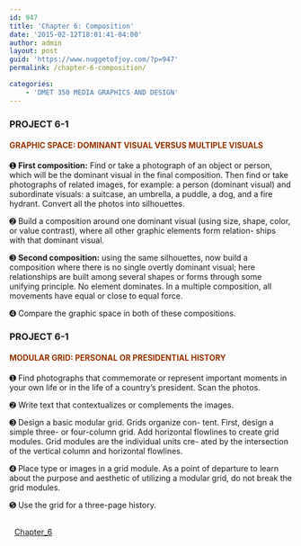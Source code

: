 ```yaml
---
id: 947
title: 'Chapter 6: Composition'
date: '2015-02-12T18:01:41-04:00'
author: admin
layout: post
guid: 'https://www.nuggetofjoy.com/?p=947'
permalink: /chapter-6-composition/

categories:
    - 'DMET 350 MEDIA GRAPHICS AND DESIGN'
---
```


### PROJECT 6-1

#### <span style="color: #993300;">GRAPHIC SPACE: DOMINANT VISUAL VERSUS MULTIPLE VISUALS</span>

➊ **First composition:** Find or take a photograph of an object or person, which will be the dominant visual in the final composition. Then find or take photographs of related images, for example: a person (dominant visual) and subordinate visuals: a suitcase, an umbrella, a puddle, a dog, and a fire hydrant. Convert all the photos into silhouettes.

➋ Build a composition around one dominant visual (using size, shape, color, or value contrast), where all other graphic elements form relation- ships with that dominant visual.

➌ **Second composition:** using the same silhouettes, now build a composition where there is no single overtly dominant visual; here relationships are built among several shapes or forms through some unifying principle. No element dominates. In a multiple composition, all movements have equal or close to equal force.

➍ Compare the graphic space in both of these compositions.

### PROJECT 6-1

#### <span style="color: #993300;">MODULAR GRID: PERSONAL OR PRESIDENTIAL HISTORY</span>

➊ Find photographs that commemorate or represent important moments in your own life or in the life of a country’s president. Scan the photos.

➋ Write text that contextualizes or complements the images.

➌ Design a basic modular grid. Grids organize con- tent. First, design a simple three- or four-column grid. Add horizontal flowlines to create grid modules. Grid modules are the individual units cre- ated by the intersection of the vertical column and horizontal flowlines.

➍ Place type or images in a grid module. As a point of departure to learn about the purpose and aesthetic of utilizing a modular grid, do not break the grid modules.

➎ Use the grid for a three-page history.

<span style="color: #ffffff;">\#</span>  
<span style="color: #ffffff;">\#[Chapter\_6](https://www.nuggetofjoy.com/wp-content/uploads/2015/02/Chapter_6.pdf)</span>